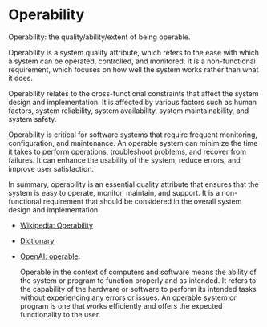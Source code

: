 # Operability

Operability: the quality/ability/extent of being operable.

<div data-chatgpt-prompt="explain operability (system quality attribute, cross-functional constraint, non-functional requirement)">Operability is a system quality attribute, which refers to the ease with which a system can be operated, controlled, and monitored. It is a non-functional requirement, which focuses on how well the system works rather than what it does. 

Operability relates to the cross-functional constraints that affect the system design and implementation. It is affected by various factors such as human factors, system reliability, system availability, system maintainability, and system safety.

Operability is critical for software systems that require frequent monitoring, configuration, and maintenance. An operable system can minimize the time it takes to perform operations, troubleshoot problems, and recover from failures. It can enhance the usability of the system, reduce errors, and improve user satisfaction.

In summary, operability is an essential quality attribute that ensures that the system is easy to operate, monitor, maintain, and support. It is a non-functional requirement that should be considered in the overall system design and implementation.</div>

* [Wikipedia: Operability](https://wikipedia.org/wiki/Operability)

* [Dictionary]()

* [OpenAI: operable](https:://openai.com): <div data-chatgpt-prompt="define operable (computers and software)">Operable in the context of computers and software means the ability of the system or program to function properly and as intended. It refers to the capability of the hardware or software to perform its intended tasks without experiencing any errors or issues. An operable system or program is one that works efficiently and offers the expected functionality to the user.</div>
